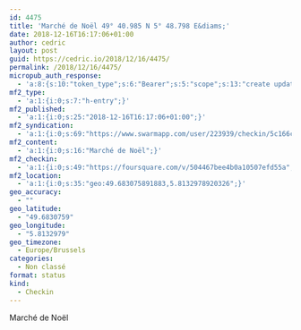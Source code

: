 ```yaml
---
id: 4475
title: 'Marché de Noël 49° 40.985 N 5° 48.798 E&diams;'
date: 2018-12-16T16:17:06+01:00
author: cedric
layout: post
guid: https://cedric.io/2018/12/16/4475/
permalink: /2018/12/16/4475/
micropub_auth_response:
  - 'a:8:{s:10:"token_type";s:6:"Bearer";s:5:"scope";s:13:"create update";s:2:"me";s:18:"https://cedric.io/";s:9:"issued_by";s:45:"https://cedric.io/wp-json/indieauth/1.0/token";s:9:"client_id";s:27:"https://ownyourswarm.p3k.io";s:9:"issued_at";i:1542614471;s:4:"user";i:1;s:13:"last_accessed";i:1544973444;}'
mf2_type:
  - 'a:1:{i:0;s:7:"h-entry";}'
mf2_published:
  - 'a:1:{i:0;s:25:"2018-12-16T16:17:06+01:00";}'
mf2_syndication:
  - 'a:1:{i:0;s:69:"https://www.swarmapp.com/user/223939/checkin/5c166c72054e29002c644ff5";}'
mf2_content:
  - 'a:1:{i:0;s:16:"Marché de Noël";}'
mf2_checkin:
  - 'a:1:{i:0;s:49:"https://foursquare.com/v/504467bee4b0a10507efd55a";}'
mf2_location:
  - 'a:1:{i:0;s:35:"geo:49.683075891883,5.8132978920326";}'
geo_accuracy:
  - ""
geo_latitude:
  - "49.6830759"
geo_longitude:
  - "5.8132979"
geo_timezone:
  - Europe/Brussels
categories:
  - Non classé
format: status
kind:
  - Checkin
---
```

Marché de Noël

</p>
